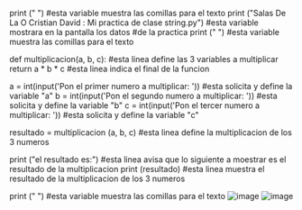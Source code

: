 print (" ") #esta variable muestra las comillas para el texto
print ("Salas De La O Cristian David : Mi practica de clase string.py") #esta variable mostrara en la pantalla los datos 
#de la practica
print (" ") #esta variable muestra las comillas para el texto 

def multiplicacion(a, b, c): #esta linea define las 3 variables a multiplicar
    return a * b * c #esta linea indica el final de la funcion

a = int(input('Pon el primer numero a multiplicar: ')) #esta solicita y define la variable "a"
b = int(input('Pon el segundo numero a multiplicar: ')) #esta solicita y define la variable "b"
c = int(input('Pon el tercer numero a multiplicar: ')) #esta solicita y define la variable "c"

resultado = multiplicacion (a, b, c) #esta linea define la multiplicacion de los 3 numeros

print ("el resultado es:") #esta linea avisa que lo siguiente a moestrar es el resultado de la multiplicacion
print (resultado) #esta linea muestra el resultado de la multiplicacion de los 3 numeros 


print (" ") #esta variable muestra las comillas para el texto 
![image](https://github.com/user-attachments/assets/326b21db-b049-4b97-a487-2cce430c093a)
![image](https://github.com/user-attachments/assets/32bd4510-cbfa-4c2c-9e30-dee9b8d82854)

